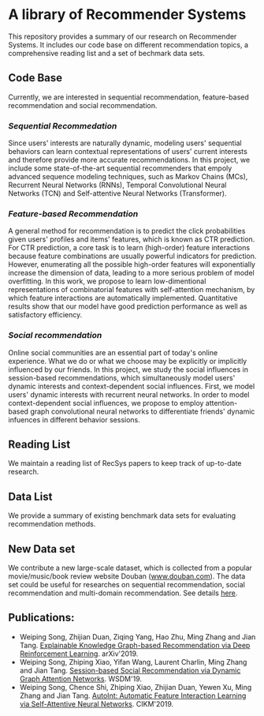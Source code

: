 # A library of Recommender Systems
This repository provides a summary of our research on Recommender Systems.
It includes our code base on different recommendation topics, a comprehensive 
reading list and a set of bechmark data sets.

## Code Base
Currently, we are interested in sequential recommendation, feature-based 
recommendation and social recommendation.

### *Sequential Recommedation*
Since users' interests are naturally dynamic, modeling users' sequential behaviors 
can learn contextual representations of users' current interests and therefore provide 
more accurate recommendations. In this project, we include some state-of-the-art 
sequential recommenders that empoly advanced sequence modeling techniques, such as 
Markov Chains (MCs), Recurrent Neural Networks (RNNs), Temporal Convolutional Neural
Networks (TCN) and Self-attentive Neural Networks (Transformer). 

### *Feature-based Recommendation*
A general method for recommendation is to predict the click probabilities given 
users' profiles and items' features, which is known as CTR prediction.
For CTR prediction, a core task is
to learn (high-order) feature interactions because feature combinations are usually
powerful indicators for prediction. However, enumerating all the possible high-order 
features will exponentially increase the dimension of data, leading to a more serious 
problem of model overfitting. In this work, we propose to learn low-dimentional 
representations of combinatorial features with self-attention mechanism, by which 
feature interactions are automatically implemented. Quantitative results show that 
our model have good prediction performance as well as satisfactory efficiency.

### *Social recommendation*
Online social communities are an essential part of today's online experience. What we do
or what we choose may be explicitly or implicitly influenced by our friends.
In this project, we study the social influences in session-based recommendations, which 
simultaneously model users' dynamic interests and context-dependent social influences.
First, we model users' dynamic interests with recurrent neural networks. 
In order to model context-dependent social influences, we propose to employ attention-based
graph convolutional neural networks to differentiate friends' dynamic infuences in different 
behavior sessions.

## Reading List
We maintain a reading list of RecSys papers to keep track of up-to-date research.

## Data List
We provide a summary of existing benchmark data sets for evaluating recommendation methods.

## New Data set
We contribute a new large-scale dataset, which is collected from a popular movie/music/book review website Douban (www.douban.com).
The data set could be useful for researches on sequential recommendation, social recommendation and multi-domain recommendation.
See details [here](https://github.com/DeepGraphLearning/RecommenderSystems/blob/master/socialRec/README.md#douban-data).


## Publications:
* Weiping Song, Zhijian Duan, Ziqing Yang, Hao Zhu, Ming Zhang and Jian Tang. [Explainable Knowledge Graph-based Recommendation via Deep Reinforcement Learning](https://arxiv.org/pdf/1906.09506.pdf). arXiv'2019.
* Weiping Song, Zhiping Xiao, Yifan Wang, Laurent Charlin, Ming Zhang and Jian Tang. 
[Session-based Social Recommendation via Dynamic Graph Attention Networks](https://arxiv.org/pdf/1902.09362.pdf). WSDM'19.
* Weiping Song, Chence Shi, Zhiping Xiao, Zhijian Duan, Yewen Xu, Ming Zhang and Jian Tang.
[AutoInt: Automatic Feature Interaction Learning via Self-Attentive Neural Networks](https://arxiv.org/pdf/1810.11921.pdf).
CIKM'2019.
